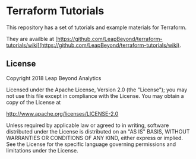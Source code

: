 # Terraform Tutorials

This repository has a set of tutorials and example materials for Terraform.

They are availble at [https://github.com/LeapBeyond/terraform-tutorials/wiki](https://github.com/LeapBeyond/terraform-tutorials/wiki).

## License
Copyright 2018 Leap Beyond Analytics

Licensed under the Apache License, Version 2.0 (the "License");
you may not use this file except in compliance with the License.
You may obtain a copy of the License at

   http://www.apache.org/licenses/LICENSE-2.0

Unless required by applicable law or agreed to in writing, software
distributed under the License is distributed on an "AS IS" BASIS,
WITHOUT WARRANTIES OR CONDITIONS OF ANY KIND, either express or implied.
See the License for the specific language governing permissions and
limitations under the License.
